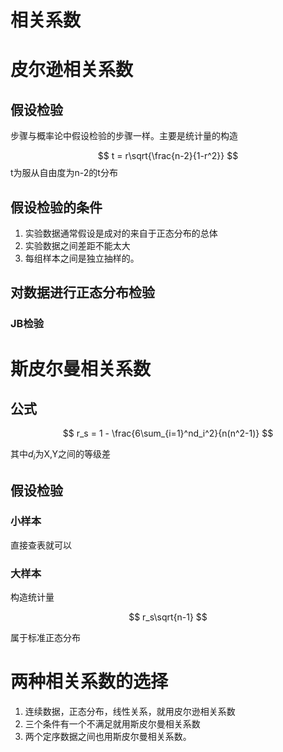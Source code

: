 # 相关系数


# 皮尔逊相关系数

## 假设检验

步骤与概率论中假设检验的步骤一样。主要是统计量的构造

$$
t = r\sqrt{\frac{n-2}{1-r^2}}
$$
t为服从自由度为n-2的t分布

## 假设检验的条件
1. 实验数据通常假设是成对的来自于正态分布的总体
2. 实验数据之间差距不能太大
3. 每组样本之间是独立抽样的。

## 对数据进行正态分布检验
### JB检验

# 斯皮尔曼相关系数
## 公式

$$
r_s = 1 - \frac{6\sum_{i=1}^nd_i^2}{n(n^2-1)}
$$

其中$d_i$为X,Y之间的等级差

## 假设检验
### 小样本
直接查表就可以
### 大样本
构造统计量

$$
r_s\sqrt{n-1}
$$

属于标准正态分布

# 两种相关系数的选择

1. 连续数据，正态分布，线性关系，就用皮尔逊相关系数
2. 三个条件有一个不满足就用斯皮尔曼相关系数
3. 两个定序数据之间也用斯皮尔曼相关系数。


